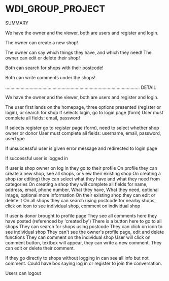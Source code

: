 # WDI_GROUP_PROJECT
SUMMARY

We have the owner and the viewer, both are users and register and login.

The owner can create a new shop!

The owner can say which things they have, and which they need!
The owner can edit or delete their shop!

Both can search for shops with their postcode!

Both can write comments under the shops!

.........................................................................................................
DETAIL

We have the owner and the viewer, both are users and register and login.

The user first lands on the homepage, three options presented (register or login), or search for shop
If selects login, go to login page (form)
User must complete all fields: email, password

If selects register go to register page (form), need to select whether shop owner or donor
User must complete all fields: username, email, password, userType

If unsuccessful user is given error message and redirected to login page

If successful user is logged in

If user is shop owner on log in they go to their profile
On profile they can create a new shop, see all shops, or view their existing shop
On creating a shop (or editing) they can select what they have and what they need from categories
On creating a shop they will complete all fields for name, address, email, phone number, What they have, What they need, optional image, optional more information
On their existing shop they can edit or delete it
On all shops they can search using postcode for nearby shops, click on icon to see individual shop, comment on individual shop

If user is donor brought to profile page
They see all comments here they have posted (referenced by 'created by')
There is a button here to go to all shops
They can search for shops using postcode
They can click on icon to see individual shop
They can't see the owner's profile page, edit and delete functions
They can comment on the individual shop
User will click on comment button, textbox will appear, they can write a new comment. They can edit or delete their comment.

If they go directly to shops without logging in can see all info but not comment. Could have box saying log in or register to join the conversation.

Users can logout
